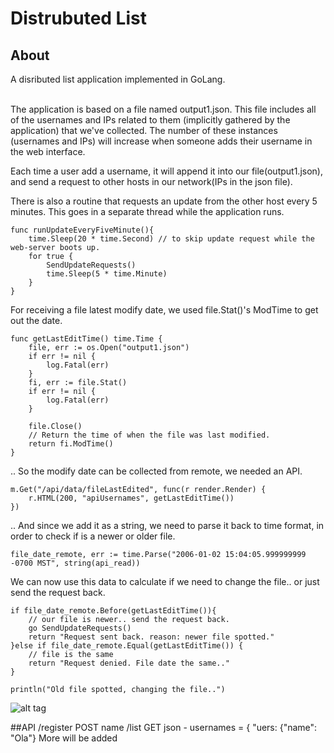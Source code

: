# Distrubuted List

## About
A disributed list application implemented in GoLang. 
<br><br><p>
The application is based on a file named output1.json. This file includes all of the usernames and IPs related to them (implicitly gathered by the application) that we've collected. The number of these instances (usernames and IPs) will increase when someone adds their username in the web interface. 
</p><p>
Each time a user add a username, it will append it into our file(output1.json), and send a request to other hosts in our network(IPs in the json file).
</p><p>
There is also a routine that requests an update from the other host every 5 minutes. This goes in a separate thread while the application runs.
</p>

```golang
func runUpdateEveryFiveMinute(){
	time.Sleep(20 * time.Second) // to skip update request while the web-server boots up.
	for true {
		SendUpdateRequests()
		time.Sleep(5 * time.Minute)
	}
}
```
For receiving a file latest modify date, we used file.Stat()'s ModTime to get out the date.

```golang
func getLastEditTime() time.Time {
	file, err := os.Open("output1.json")
	if err != nil {
		log.Fatal(err)
	}
	fi, err := file.Stat()
	if err != nil {
		log.Fatal(err)
	}

	file.Close()
	// Return the time of when the file was last modified.
	return fi.ModTime()
}
```
.. So the modify date can be collected from remote, we needed an API.

```golang
m.Get("/api/data/fileLastEdited", func(r render.Render) {
	r.HTML(200, "apiUsernames", getLastEditTime())
})
```
.. And since we add it as a string, we need to parse it back to time format, in order to check if is a newer or older file.

```golang
file_date_remote, err := time.Parse("2006-01-02 15:04:05.999999999 -0700 MST", string(api_read))
```

We can now use this data to calculate if we need to change the file.. or just send the request back.
```golang
if file_date_remote.Before(getLastEditTime()){
	// our file is newer.. send the request back.
	go SendUpdateRequests()
	return "Request sent back. reason: newer file spotted."
}else if file_date_remote.Equal(getLastEditTime()) {
	// file is the same
	return "Request denied. File date the same.."
}

println("Old file spotted, changing the file..")
```

![alt tag](https://scontent-arn2-1.xx.fbcdn.net/v/t35.0-12/17311598_10211823475639776_1215938945_o.png?oh=f6940a0a6e840f1e29bbc07e00b3d376&oe=58CA28F1)


##API
/register	POST name
/list		GET json - usernames = { "uers: {"name": "Ola"}
More will be added

